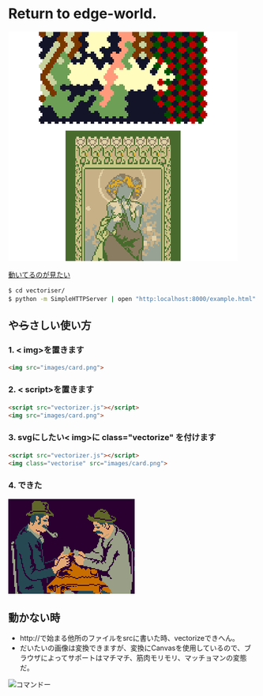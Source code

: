# Return to edge-world.

![こんなんいいよね](example.html.png)

[動いてるのが見たい](http://jsdo.it/59naga/vectorizer)
```bash
$ cd vectoriser/
$ python -m SimpleHTTPServer | open "http:localhost:8000/example.html"
```

## や<del>ら</del>さしい使い方

### 1. < img>を置きます

```html
<img src="images/card.png">
```

### 2. < script>を置きます

```html
<script src="vectorizer.js"></script>
<img src="images/card.png">
```

### 3. svgにしたい< img>に class="vectorize" を付けます

```html
<script src="vectorizer.js"></script>
<img class="vectorise" src="images/card.png">
```

### 4. できた

<img title="画像はイメージですって日本語おかしくね？" src="https://raw.githubusercontent.com/59naga/vectorizer/master/images/card.png">

## 動かない時

* http://で始まる他所のファイルをsrcに書いた時、vectorizeできへん。
* だいたいの画像は変換できますが、変換にCanvasを使用しているので、ブラウザによってサポートはマチマチ、筋肉モリモリ、マッチョマンの変態だ。

![コマンドー](https://pbs.twimg.com/media/Bs2VhUACEAAwetH.png "わけがわからないよ")